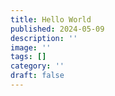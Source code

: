 ```yaml
---
title: Hello World
published: 2024-05-09
description: ''
image: ''
tags: []
category: ''
draft: false 
---
```

